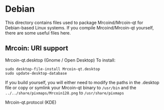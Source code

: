 
Debian
====================
This directory contains files used to package Mrcoind/Mrcoin-qt
for Debian-based Linux systems. If you compile Mrcoind/Mrcoin-qt yourself, there are some useful files here.

## Mrcoin: URI support ##


Mrcoin-qt.desktop  (Gnome / Open Desktop)
To install:

	sudo desktop-file-install Mrcoin-qt.desktop
	sudo update-desktop-database

If you build yourself, you will either need to modify the paths in
the .desktop file or copy or symlink your Mrcoin-qt binary to `/usr/bin`
and the `../../share/pixmaps/Mrcoin128.png` to `/usr/share/pixmaps`

Mrcoin-qt.protocol (KDE)


